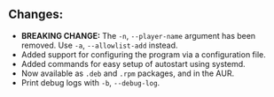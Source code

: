 ## Changes:

- **BREAKING CHANGE:** The `-n`, `--player-name` argument has been removed. Use `-a`, `--allowlist-add` instead.
- Added support for configuring the program via a configuration file.
- Added commands for easy setup of autostart using systemd.
- Now available as `.deb` and `.rpm` packages, and in the AUR.
- Print debug logs with `-b`, `--debug-log`.
